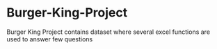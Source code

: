 # Burger-King-Project
Burger King Project contains dataset where several excel functions are used to answer few questions 
